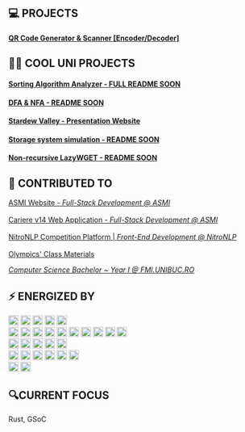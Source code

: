 ## 💻 PROJECTS

#### [QR Code Generator & Scanner [Encoder/Decoder]](https://vlaxcs.github.io/QR-Code-Generator-Scanner/)

## 👨‍🎓​ COOL UNI PROJECTS

#### [Sorting Algorithm Analyzer - FULL README SOON](https://github.com/vlaxcs/DS-Sorts)
#### [DFA & NFA - README SOON](https://github.com/vlaxcs/DFA-NFA)
#### [Stardew Valley - Presentation Website](https://github.com/vlaxcs/Stardew-Valley-Presentation-Website)
#### [Storage system simulation - README SOON](https://github.com/vlaxcs/FMI-1LINFO-ASC-Proiect)
#### [Non-recursive LazyWGET - README SOON](https://github.com/vlaxcs/LazyWGET)


## 🚀 CONTRIBUTED TO

<a href="https://github.com/as-mi/site-asmi-nou">
  ASMI Website - <i>Full-Stack Development @ ASMI</i>
</a>
<br><br>
<a href="https://github.com/as-mi/site-cariere-nou">
  Cariere v14 Web Application - <i>Full-Stack Development @ ASMI</i>
</a>
<br><br>
<a href="https://gitlab.com/users/nitronlp/project">
  NitroNLP Competition Platform | <i>Front-End Development @ NitroNLP</i>
</a>
<br><br>
<a href="../../../FMI-INFO-S15-2024-2027">
  Olympics' Class Materials
  <p><i>Computer Science Bachelor ~ Year I @ FMI.UNIBUC.RO</i></p>
</a>

<div align="left">
  <h2>⚡ ENERGIZED BY</h2>
</div>

<div align="left">
  <img src="https://img.shields.io/badge/python-3670A0?style=for-the-badge&logo=python&logoColor=ffdd54" height="20" />
  <img src="https://img.shields.io/badge/c++-%2300599C.svg?style=for-the-badge&logo=c%2B%2B&logoColor=white" height="20" />
  <img src="https://img.shields.io/badge/c-%2300599C.svg?style=for-the-badge&logo=c&logoColor=white" height="20" />
  <img src="https://img.shields.io/badge/c%23-%23239120.svg?style=for-the-badge&logo=csharp&logoColor=white" height="20" />
  <img src="https://img.shields.io/badge/assembly%20script-%23000000.svg?style=for-the-badge&logo=assemblyscript&logoColor=white" height="20" />
</div>

<div align="left">
  <img src="https://img.shields.io/badge/html5-%23E34F26.svg?style=for-the-badge&logo=html5&logoColor=white" height="20" />
  <img src="https://img.shields.io/badge/css3-%231572B6.svg?style=for-the-badge&logo=css3&logoColor=white" height="20" />
  <img src="https://img.shields.io/badge/javascript-%23323330.svg?style=for-the-badge&logo=javascript&logoColor=%23F7DF1E" height="20" />
  <img src="https://img.shields.io/badge/typescript-%23007ACC.svg?style=for-the-badge&logo=typescript&logoColor=white" height="20" />
  <img src="https://img.shields.io/badge/react-%2320232a.svg?style=for-the-badge&logo=react&logoColor=%2361DAFB" height="20" />
  <img src="https://img.shields.io/badge/postgres-%23316192.svg?style=for-the-badge&logo=postgresql&logoColor=white" height="20" />
  <img src="https://img.shields.io/badge/Prisma-3982CE?style=for-the-badge&logo=Prisma&logoColor=white" height="20" />
  <img src="https://img.shields.io/badge/.NET-5C2D91?style=for-the-badge&logo=.net&logoColor=white" height="20" />
  <img src="https://img.shields.io/badge/nginx-%23009639.svg?style=for-the-badge&logo=nginx&logoColor=white" height="20" />
  <img src="https://img.shields.io/badge/mysql-4479A1.svg?style=for-the-badge&logo=mysql&logoColor=white" height="20" />
</div>

<div align="left">
  <img src="https://img.shields.io/badge/gitlab%20CI-%23181717.svg?style=for-the-badge&logo=gitlab&logoColor=white" height="20" />
  <img src="https://img.shields.io/badge/gitlab-%23181717.svg?style=for-the-badge&logo=gitlab&logoColor=white" height="20" />
  <img src="https://img.shields.io/badge/github-%23121011.svg?style=for-the-badge&logo=github&logoColor=white" height="20" />
  <img src="https://img.shields.io/badge/github%20actions-%232671E5.svg?style=for-the-badge&logo=githubactions&logoColor=white" height="20" />
  <img src="https://img.shields.io/badge/git-%23F05033.svg?style=for-the-badge&logo=git&logoColor=white" height="20" />
</div>

<div align="left">
  <img src="https://img.shields.io/badge/Adobe%20After%20Effects-9999FF.svg?style=for-the-badge&logo=Adobe%20After%20Effects&logoColor=white" height="20" />
  <img src="https://img.shields.io/badge/adobe%20illustrator-%23FF9A00.svg?style=for-the-badge&logo=adobe%20illustrator&logoColor=white" height="20" />
  <img src="https://img.shields.io/badge/Adobe%20InDesign-49021F?style=for-the-badge&logo=adobeindesign&logoColor=FF3366" height="20" />
  <img src="https://img.shields.io/badge/Adobe%20Lightroom-31A8FF.svg?style=for-the-badge&logo=Adobe%20Lightroom&logoColor=white" height="20" />
  <img src="https://img.shields.io/badge/adobe%20photoshop-%2331A8FF.svg?style=for-the-badge&logo=adobe%20photoshop&logoColor=white" height="20" />
  <img src="https://img.shields.io/badge/Adobe%20Premiere%20Pro-9999FF.svg?style=for-the-badge&logo=Adobe%20Premiere%20Pro&logoColor=white" height="20" />
</div>

<div align="left">
  <img src="https://img.shields.io/badge/latex-%23008080.svg?style=for-the-badge&logo=latex&logoColor=white" height="20" />
  <img src="https://img.shields.io/badge/markdown-%23000000.svg?style=for-the-badge&logo=markdown&logoColor=white" height="20" />
</div>

<div align="left">
  <h2>🔍CURRENT FOCUS</h2>
  <p>Rust, GSoC</p>
</div>
